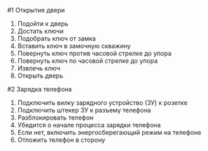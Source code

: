#1 Открытие двери
 1. Подойти к дверь
  2. Достать ключи
  3. Подобрать ключ от замка
  4. Вставить ключ в замочную скважину
  5. Повернуть ключ против часовой стрелке до упора
  6. Повернуть ключ по часовой стрелке до упора
  7. Извлечь ключ
  8. Открыть дверь
 
 #2 Зарядка телефона
  1. Подключить вилку зарядного устройство (ЗУ) к розетке
  2. Подключить штекер ЗУ к разъему телефона
  3. Разблокировать телефон
  4. Убедится о начале процесса зарядки телефона
  5. Если нет, включить энергосберегающий режим на телефоне
  6. Отложить телефон в сторону
  
